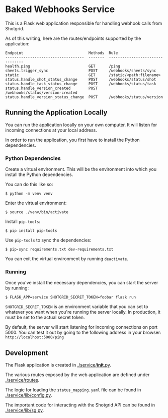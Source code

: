 # Baked Webhooks Service
This is a Flask web application responsible for handling webhook calls from
Shotgrid.

As of this writing, here are the routes/endpoints supported by the application:

```
Endpoint                             Methods  Rule
-----------------------------------  -------  --------------------------------
health.ping                          GET      /ping
sheets.trigger_sync                  POST     /webhooks/sheets/sync
static                               GET      /static/<path:filename>
status.handle_shot_status_change     POST     /webhooks/status/shot
status.handle_task_status_change     POST     /webhooks/status/task
status.handle_version_created        POST     /webhooks/status/version-created
status.handle_version_status_change  POST     /webhooks/status/version
```

## Running the Application Locally
You can run the application locally on your own computer. It will listen for
incoming connections at your local address.

In order to run the application, you first have to install the Python
dependencies.

### Python Dependencies
Create a virtual environment. This will be the environment into which you
install the Python dependencies.

You can do this like so:
```
$ python -m venv venv
```

Enter the virtual environment:
```
$ source ./venv/bin/activate
```

Install `pip-tools`:
```
$ pip install pip-tools
```

Use `pip-tools` to sync the dependencies:
```
$ pip-sync requirements.txt dev-requirements.txt
```

You can exit the virtual environment by running `deactivate`.

### Running
Once you've install the necessary dependencies, you can start the server by
running:

```
$ FLASK_APP=service SHOTGRID_SECRET_TOKEN=foobar flask run
```

`SHOTGRID_SECRET_TOKEN` is an environment variable that you can set to whatever
you want when you're running the server locally. In production, it must be set
to the actual secret token.

By default, the server will start listening for incoming connections on port
5000. You can test it out by going to the following address in your browser:
`http://localhost:5000/ping`

## Development
The Flask application is created in
[./service/__init__.py](./service/__init__.py).

The various routes exposed by the web application are defined under
[./service/routes](./service/routes).

The logic for loading the `status_mapping.yaml` file can be found in
[./service/lib/config.py](./service/lib/config.py).

The important code for interacting with the Shotgrid API can be found in
[./service/lib/sg.py](./service/lib/sg.py).


